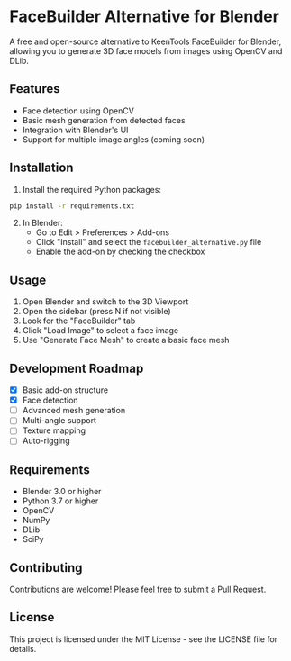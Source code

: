 # FaceBuilder Alternative for Blender

A free and open-source alternative to KeenTools FaceBuilder for Blender, allowing you to generate 3D face models from images using OpenCV and DLib.

## Features

- Face detection using OpenCV
- Basic mesh generation from detected faces
- Integration with Blender's UI
- Support for multiple image angles (coming soon)

## Installation

1. Install the required Python packages:
```bash
pip install -r requirements.txt
```

2. In Blender:
   - Go to Edit > Preferences > Add-ons
   - Click "Install" and select the `facebuilder_alternative.py` file
   - Enable the add-on by checking the checkbox

## Usage

1. Open Blender and switch to the 3D Viewport
2. Open the sidebar (press N if not visible)
3. Look for the "FaceBuilder" tab
4. Click "Load Image" to select a face image
5. Use "Generate Face Mesh" to create a basic face mesh

## Development Roadmap

- [x] Basic add-on structure
- [x] Face detection
- [ ] Advanced mesh generation
- [ ] Multi-angle support
- [ ] Texture mapping
- [ ] Auto-rigging

## Requirements

- Blender 3.0 or higher
- Python 3.7 or higher
- OpenCV
- NumPy
- DLib
- SciPy

## Contributing

Contributions are welcome! Please feel free to submit a Pull Request.

## License

This project is licensed under the MIT License - see the LICENSE file for details. 